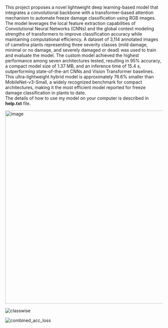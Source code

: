 This project proposes a novel lightweight deep learning-based model that integrates a convolutional backbone with a transformer-based attention mechanism to automate freeze damage classification using RGB images. The model leverages the local feature extraction capabilities of Convolutional Neural Networks (CNNs) and the global context modeling strengths of transformers to improve classification accuracy while maintaining computational efficiency. A dataset of 3,114 annotated images of camelina plants representing three severity classes (mild damage, minimal or no damage, and severely damaged or dead) was used to train and evaluate the model. The custom model achieved the highest performance among seven architectures tested, resulting in 95% accuracy, a compact model size of 1.37 MB, and an inference time of 15.4 s, outperforming state-of-the-art CNNs and Vision Transformer baselines. This ultra-lightweight hybrid model is approximately 76.6% smaller than MobileNet-v3-Small, a widely recognized benchmark for compact architectures, making it the most efficient model reported for freeze damage classification in plants to date. <br>
The details of how to use my model on your computer is described in **help.txt** file. <br>

<img width="1073" height="614" alt="image" src="https://github.com/user-attachments/assets/08b3122c-7181-48f6-a563-2b31289cac1d" />

![classwise](https://github.com/user-attachments/assets/c1087041-9177-4537-b853-6037ebb923ec)

![combined_acc_loss](https://github.com/user-attachments/assets/5a9fd2ef-ea7f-47d1-b18e-eed5fc002398)

